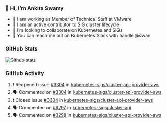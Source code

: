 ### 👋 Hi, I’m Ankita Swamy 

- 💼 I am working as Member of Technical Staff at VMware
- 👀 I am an active contributor to SIG cluster lifecycle 
- 💞️ I’m looking to collaborate on Kubernetes and SIGs
- 💬 You can reach me out on Kubernetes Slack with handle @swan

### GitHub Stats
![Github stats](https://github-readme-stats.vercel.app/api?username=Ankitasw&count_private=true&show_icons=true&theme=tokyonight)

### GitHub Activity 
<!--START_SECTION:activity-->
1. ❗️ Reopened issue [#3304](https://github.com/kubernetes-sigs/cluster-api-provider-aws/issues/3304) in [kubernetes-sigs/cluster-api-provider-aws](https://github.com/kubernetes-sigs/cluster-api-provider-aws)
2. 🗣 Commented on [#3304](https://github.com/kubernetes-sigs/cluster-api-provider-aws/issues/3304) in [kubernetes-sigs/cluster-api-provider-aws](https://github.com/kubernetes-sigs/cluster-api-provider-aws)
3. ❗️ Closed issue [#3304](https://github.com/kubernetes-sigs/cluster-api-provider-aws/issues/3304) in [kubernetes-sigs/cluster-api-provider-aws](https://github.com/kubernetes-sigs/cluster-api-provider-aws)
4. 🗣 Commented on [#6297](https://github.com/kubernetes-sigs/cluster-api/issues/6297) in [kubernetes-sigs/cluster-api](https://github.com/kubernetes-sigs/cluster-api)
5. 🗣 Commented on [#3298](https://github.com/kubernetes-sigs/cluster-api-provider-aws/issues/3298) in [kubernetes-sigs/cluster-api-provider-aws](https://github.com/kubernetes-sigs/cluster-api-provider-aws)
<!--END_SECTION:activity-->
